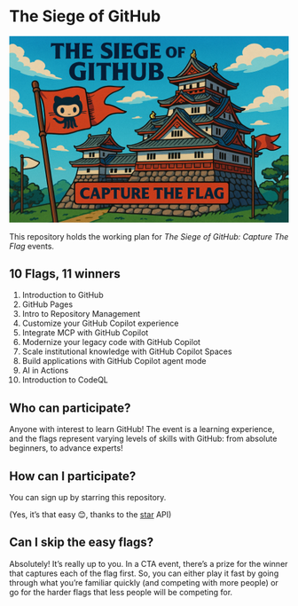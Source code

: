 # The Siege of GitHub

![Alt text](siege.png)

This repository holds the working plan for *The Siege of GitHub: Capture The Flag* events.

## 10 Flags, 11 winners

1.	Introduction to GitHub
2.	GitHub Pages
3.	Intro to Repository Management
4.	Customize your GitHub Copilot experience
5.	Integrate MCP with GitHub Copilot
6.	Modernize your legacy code with GitHub Copilot
7.	Scale institutional knowledge with GitHub Copilot Spaces
8.	Build applications with GitHub Copilot agent mode
9.	AI in Actions
10.	Introduction to CodeQL

## Who can participate?

Anyone with interest to learn GitHub! The event is a learning experience, and the flags represent varying levels of skills with GitHub: from absolute beginners, to advance experts!

## How can I participate?

You can sign up by starring this repository.

(Yes, it’s that easy 😊, thanks to the [star](https://docs.github.com/en/webhooks/webhook-events-and-payloads#star) API)

## Can I skip the easy flags?

Absolutely! It’s really up to you. In a CTA event, there’s a prize for the winner that captures each of the flag first. So, you can either play it fast by going through what you’re familiar quickly (and competing with more people) or go for the harder flags that less people will be competing for.
